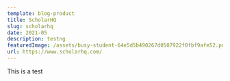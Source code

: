 ```yaml
---
template: blog-product
title: ScholarHQ
slug: scholarhq
date: 2021-05
description: testng
featuredImage: /assets/busy-student-64e5d5b490267d0507922f0fbf9afe52.png
url: https://www.scholarhq.com/
---
```

This is a test